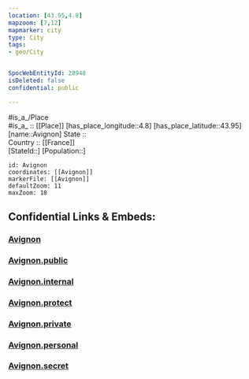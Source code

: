 ```yaml
---
location: [43.95,4.8] 
mapzoom: [7,12] 
mapmarker: city 
type: City
tags:
- geo/City


SpocWebEntityId: 28948
isDeleted: false
confidential: public

---
```

#is_a_/Place  
#is_a_ :: [[Place]] 
[has_place_longitude::4.8] 
[has_place_latitude::43.95] 
[name::Avignon] 
State ::  
Country :: [[France]]  
[StateId::] 
[Population::] 



```leaflet
id: Avignon
coordinates: [[Avignon]] 
markerFile: [[Avignon]] 
defaultZoom: 11 
maxZoom: 18
```


## Confidential Links & Embeds: 

### [Avignon](/_Standards/Earth/Continent/Europe/Europe~West/France/regions~France/Provence-Alpes-Côte_d'Azur/departments~Provence/Vaucluse/communes~Vaucluse/Avignon/cities~Avignon/Avignon.md) 

### [Avignon.public](/_public/Earth/Continent/Europe/Europe~West/France/regions~France/Provence-Alpes-Côte_d'Azur/departments~Provence/Vaucluse/communes~Vaucluse/Avignon/cities~Avignon/Avignon.public.md) 

### [Avignon.internal](/_internal/Earth/Continent/Europe/Europe~West/France/regions~France/Provence-Alpes-Côte_d'Azur/departments~Provence/Vaucluse/communes~Vaucluse/Avignon/cities~Avignon/Avignon.internal.md) 

### [Avignon.protect](/_protect/Earth/Continent/Europe/Europe~West/France/regions~France/Provence-Alpes-Côte_d'Azur/departments~Provence/Vaucluse/communes~Vaucluse/Avignon/cities~Avignon/Avignon.protect.md) 

### [Avignon.private](/_private/Earth/Continent/Europe/Europe~West/France/regions~France/Provence-Alpes-Côte_d'Azur/departments~Provence/Vaucluse/communes~Vaucluse/Avignon/cities~Avignon/Avignon.private.md) 

### [Avignon.personal](/_personal/Earth/Continent/Europe/Europe~West/France/regions~France/Provence-Alpes-Côte_d'Azur/departments~Provence/Vaucluse/communes~Vaucluse/Avignon/cities~Avignon/Avignon.personal.md) 

### [Avignon.secret](/_secret/Earth/Continent/Europe/Europe~West/France/regions~France/Provence-Alpes-Côte_d'Azur/departments~Provence/Vaucluse/communes~Vaucluse/Avignon/cities~Avignon/Avignon.secret.md)

